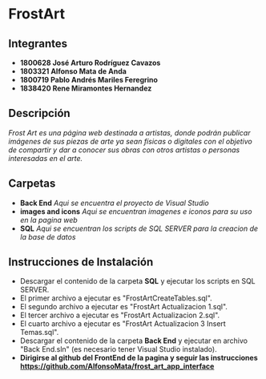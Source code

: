 # FrostArt
 ## Integrantes 
 * **1800628 José Arturo Rodríguez Cavazos**
 * **1803321 Alfonso Mata de Anda**
 * **1800719 Pablo Andrés Mariles Feregrino**
 * **1838420 Rene Miramontes Hernandez**
 
 ## Descripción

_Frost Art es una página web destinada a artistas, donde podrán publicar imágenes de sus piezas de arte ya sean físicas o digitales con el objetivo de compartir y dar a conocer sus obras con otros artistas o personas interesadas en el arte._

## Carpetas
* **Back End** *Aqui se encuentra el proyecto de Visual Studio*
* **images and icons** *Aqui se encuentran imagenes e iconos para su uso en la pagina web*
* **SQL** *Aqui se encuentran los scripts de SQL SERVER para la creacion de la base de datos*
	
## Instrucciones de Instalación
* Descargar el contenido de la carpeta **SQL** y ejecutar los scripts en SQL SERVER.
* El primer archivo a ejecutar es "FrostArtCreateTables.sql".
* El segundo archivo a ejecutar es "FrostArt  Actualizacion 1.sql".
* El tercer archivo a ejecutar es "FrostArt  Actualizacion 2.sql".
* El cuarto archivo a ejecutar es "FrostArt Actualizacion 3 Insert Temas.sql".
* Descargar el contenido de la carpeta **Back End** y ejecutar en archivo "Back End.sln" (es necesario tener Visual Studio instalado).
* **Dirigirse al github del FrontEnd de la pagina y seguir las instrucciones https://github.com/AlfonsoMata/frost_art_app_interface**
